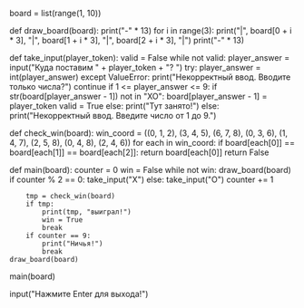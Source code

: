 board = list(range(1, 10))

def draw_board(board):
    print("-" * 13)
    for i in range(3):
        print("|", board[0 + i * 3], "|", board[1 + i * 3], "|", board[2 + i * 3], "|")
        print("-" * 13)

def take_input(player_token):
    valid = False
    while not valid:
        player_answer = input("Куда поставим " + player_token + "? ")
        try:
            player_answer = int(player_answer)
        except ValueError:
            print("Некорректный ввод. Вводите только числа?")
            continue
        if 1 <= player_answer <= 9:
            if str(board[player_answer - 1]) not in "XO":
                board[player_answer - 1] = player_token
                valid = True
            else:
                print("Тут занято!")
        else:
            print("Некорректный ввод. Введите число от 1 до 9.")

def check_win(board):
    win_coord = ((0, 1, 2), (3, 4, 5), (6, 7, 8), (0, 3, 6), (1, 4, 7), (2, 5, 8), (0, 4, 8), (2, 4, 6))
    for each in win_coord:
        if board[each[0]] == board[each[1]] == board[each[2]]:
            return board[each[0]]
    return False

def main(board):
    counter = 0
    win = False
    while not win:
        draw_board(board)
        if counter % 2 == 0:
            take_input("X")
        else:
            take_input("O")
        counter += 1

        tmp = check_win(board)
        if tmp:
            print(tmp, "выиграл!")
            win = True
            break
        if counter == 9:
            print("Ничья!")
            break
    draw_board(board)
main(board)

input("Нажмите Enter для выхода!")
